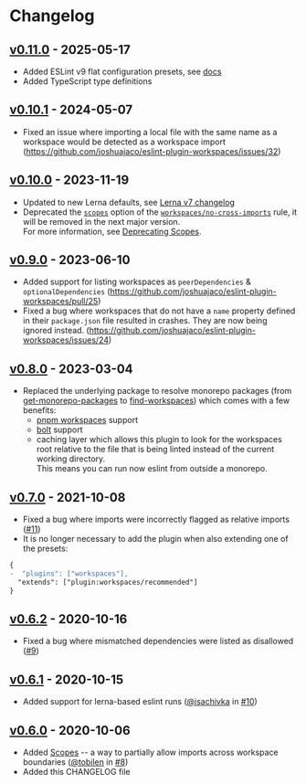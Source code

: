 # Changelog

## [v0.11.0] - 2025-05-17

- Added ESLint v9 flat configuration presets, see [docs](https://github.com/joshuajaco/eslint-plugin-workspaces/blob/v0.11.0/README.md#eslint-v9-flat-config)
- Added TypeScript type definitions

## [v0.10.1] - 2024-05-07

- Fixed an issue where importing a local file with the same name as a workspace would be detected as a workspace import (https://github.com/joshuajaco/eslint-plugin-workspaces/issues/32)

## [v0.10.0] - 2023-11-19

- Updated to new Lerna defaults, see [Lerna v7 changelog](https://github.com/lerna/lerna/blob/main/CHANGELOG.md#breaking-changes)
- Deprecated the [`scopes`](https://github.com/joshuajaco/eslint-plugin-workspaces/blob/main/docs/rules/no-cross-imports.md#scopes-deprecated) option of the [`workspaces/no-cross-imports`](https://github.com/joshuajaco/eslint-plugin-workspaces/blob/main/docs/rules/no-cross-imports.md) rule, it will be removed in the next major version.  
  For more information, see [Deprecating Scopes](https://github.com/joshuajaco/eslint-plugin-workspaces/blob/main/docs/deprecating-scopes.md).

## [v0.9.0] - 2023-06-10

- Added support for listing workspaces as `peerDependencies` & `optionalDependencies` (https://github.com/joshuajaco/eslint-plugin-workspaces/pull/25)
- Fixed a bug where workspaces that do not have a `name` property defined in their `package.json` file resulted in crashes. They are now being ignored instead. (https://github.com/joshuajaco/eslint-plugin-workspaces/issues/24)

## [v0.8.0] - 2023-03-04

- Replaced the underlying package to resolve monorepo packages (from [get-monorepo-packages](https://github.com/azz/get-monorepo-packages) to [find-workspaces](https://github.com/joshuajaco/find-workspaces)) which comes with a few benefits:
  - [pnpm workspaces](https://pnpm.io/workspaces) support
  - [bolt](https://github.com/boltpkg/bolt) support
  - caching layer which allows this plugin to look for the workspaces root relative to the file that is being linted instead of the current working directory.  
    This means you can run now eslint from outside a monorepo.

## [v0.7.0] - 2021-10-08

- Fixed a bug where imports were incorrectly flagged as relative imports ([#11](https://github.com/joshuajaco/eslint-plugin-workspaces/issues/11))
- It is no longer necessary to add the plugin when also extending one of the presets:

```patch
{
-  "plugins": ["workspaces"],
  "extends": ["plugin:workspaces/recommended"]
}
```

## [v0.6.2] - 2020-10-16

- Fixed a bug where mismatched dependencies were listed as disallowed ([#9](https://github.com/joshuajaco/eslint-plugin-workspaces/issues/9))

## [v0.6.1] - 2020-10-15

- Added support for lerna-based eslint runs ([@isachivka](https://github.com/isachivka) in [#10](https://github.com/joshuajaco/eslint-plugin-workspaces/pull/10))

## [v0.6.0] - 2020-10-06

- Added [Scopes](https://github.com/joshuajaco/eslint-plugin-workspaces/blob/main/docs/rules/no-cross-imports.md#scopes) -- a way to partially allow imports across workspace boundaries ([@tobilen](https://github.com/tobilen) in [#8](https://github.com/joshuajaco/eslint-plugin-workspaces/pull/8))
- Added this CHANGELOG file

[v0.11.0]: https://github.com/joshuajaco/eslint-plugin-workspaces/compare/v0.10.1...v0.11.0
[v0.10.1]: https://github.com/joshuajaco/eslint-plugin-workspaces/compare/v0.10.0...v0.10.1
[v0.10.0]: https://github.com/joshuajaco/eslint-plugin-workspaces/compare/v0.9.0...v0.10.0
[v0.9.0]: https://github.com/joshuajaco/eslint-plugin-workspaces/compare/v0.8.0...v0.9.0
[v0.8.0]: https://github.com/joshuajaco/eslint-plugin-workspaces/compare/v0.7.0...v0.8.0
[v0.7.0]: https://github.com/joshuajaco/eslint-plugin-workspaces/compare/v0.6.2...v0.7.0
[v0.6.2]: https://github.com/joshuajaco/eslint-plugin-workspaces/compare/v0.6.1...v0.6.2
[v0.6.1]: https://github.com/joshuajaco/eslint-plugin-workspaces/compare/v0.6.0...v0.6.1
[v0.6.0]: https://github.com/joshuajaco/eslint-plugin-workspaces/compare/v0.5.5...v0.6.0
